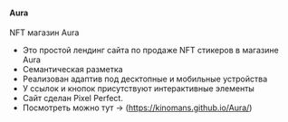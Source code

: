 #### Aura
 NFT магазин Aura

- Это простой лендинг сайта по продаже NFT стикеров в магазине Aura
- Семантическая разметка
- Реализован адаптив под десктопные и мобильные устройства
- У ссылок и кнопок присутствуют интерактивные элементы
- Сайт сделан Pixel Perfect.
- Посмотреть можно тут -> (https://kinomans.github.io/Aura/)
